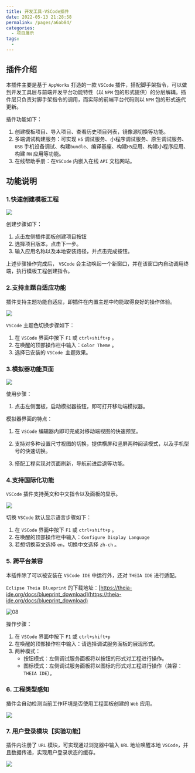 ```yaml
---
title: 开发工具-VSCode插件
date: 2022-05-13 21:28:58
permalink: /pages/a6ab84/
categories:
  - 项目展示
tags:
  - 
---
```


## 插件介绍

本插件主要是基于 `AppWorks` 打造的一款 `VSCode` 插件，搭配脚手架指令，可以做到开发工具层与前端开发平台功能特性（以 `NPM` 包的形式提供）的分层解耦。插件层只负责对脚手架指令的调用，而实际的前端平台代码则以 `NPM` 包的形式迭代更新。

 插件功能如下：

1. 创建模板项目、导入项目、查看历史项目列表，镜像源切换等功能。
2. 多端调试构建服务：可实现 `H5` 调试服务、小程序调试服务、原生调试服务、`USB` 手机设备调试、构建`bundle`、编译基座、构建`H5`应用、构建小程序应用、构建 `RN` 应用等功能。
3. 在线帮助手册：在`VSCode` 内嵌入在线 `API` 文档网站。



## 功能说明

### 1.快速创建模板工程

![](https://wjs-tik.oss-cn-shanghai.aliyuncs.com/2022-08-20%2010-57-42.2022-08-20%2011_00_40.gif)

创建步骤如下：

1. 点击左侧插件面板创建项目按钮
2. 选择项目版本，点击下一步。
3. 输入应用名称以及本地安装路径，并点击完成按钮。

上述步骤操作完成后， `VSCode` 会主动唤起一个新窗口，并在该窗口内自动调用终端，执行模板工程创建指令。



### 2.支持主题自适应功能

插件支持主题功能自适应，即插件在内置主题中均能取得良好的操作体验。

![](https://wjs-tik.oss-cn-shanghai.aliyuncs.com/02.gif)

`VSCode` 主题色切换步骤如下：

1. 在 `VSCode` 界面中按下 `F1` 或 `ctrl+shift+p` 。
2. 在唤醒的顶部操作栏中输入：`Color Theme` 。
3. 选择已安装的 `VSCode `主题效果。



### 3.模拟器功能页面

![](https://wjs-tik.oss-cn-shanghai.aliyuncs.com/%E6%8F%92%E4%BB%B6%E6%A8%A1%E6%8B%9F%E5%99%A8%E6%BC%94%E7%A4%BA.gif)

使用步骤：

1. 点击左侧面板，启动模拟器按钮，即可打开移动端模拟器。

模拟器界面的特点：

1. 在 `VSCode` 编辑器内即可完成对移动端视图的快速预览。

2. 支持对多种设置尺寸视图的切换，提供横屏和竖屏两种阅读模式，以及手机型号的快速切换。

3. 搭配工程实现对页面刷新，导航前进后退等功能。




### 4.支持国际化功能

`VSCode` 插件支持英文和中文指令以及面板的显示。

![](https://wjs-tik.oss-cn-shanghai.aliyuncs.com/2022-08-20%2011_11_49.gif)

切换 `VSCode` 默认显示语言步骤如下：

1. 在 `VSCode` 界面中按下 `F1` 或 `ctrl+shift+p` 。
2. 在唤醒的顶部操作栏中输入：`Configure Display Language`
3. 若想切换英文选择 `en`，切换中文选择 `zh-ch` 。



### 5. 跨平台兼容

本插件除了可以被安装在 `VSCode IDE` 中运行外，还对 `THEIA IDE` 进行适配。 

`Eclipse Theia Blueprint` 的下载地址：[https://theia-ide.org/docs/blueprint_download](https://theia-ide.org/docs/blueprint_download)

![08](https://wjs-tik.oss-cn-shanghai.aliyuncs.com/08.gif)

操作步骤：

1. 在 `VSCode` 界面中按下 `F1` 或 `ctrl+shift+p` 
2. 在唤醒的顶部操作栏中输入：请选择调试服务面板的展现形式。
3. 两种模式：
   - 按钮模式：左侧调试服务面板将以按钮的形式对工程进行操作。
   - 图标模式：左侧调试服务面板将以图标的形式对工程进行操作（兼容：`THEIA IDE`）。



### 6. 工程类型感知

插件会自动检测当前工作环境是否使用工程面板创建的 `Web` 应用。

![](https://wjs-tik.oss-cn-shanghai.aliyuncs.com/2022-08-13%2022-27-23.2022-08-13%2022_29_50.gif)

### 7. 用户登录模块【实验功能】

插件内注册了 `URL` 模块，可实现通过浏览器中输入 `URL` 地址唤醒本地 `VSCode`，并且数据传递，实现用户登录状态的缓存。

![](https://wjs-tik.oss-cn-shanghai.aliyuncs.com/09.gif)

